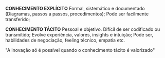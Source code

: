 **CONHECIMENTO EXPLÍCITO**
	Formal, sistemático e documentado (Diagramas, passos a passos, procedimentos);
	Pode ser facilmente transferido;
	
**CONHECIMENTO TÁCITO**
	Pessoal e objetivo.
	Difícil de ser codificado ou transmitido;
	Evolve experiência, valores, insights e intuição;
	Pode ser, habilidades de negociação, feeling técnico, empatia etc.

"A inovação só é possível quando o conhecimento tácito é valorizado"